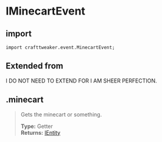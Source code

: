 # IMinecartEvent

## import
`import crafttweaker.event.MinecartEvent;`

## Extended from
I DO NOT NEED TO EXTEND FOR I AM SHEER PERFECTION.

## .minecart
> Gets the minecart or something.
>
> **Type:** Getter  
> **Returns:** [IEntity](/CraftTweaker/Vanilla/Entities/IEntity.md)